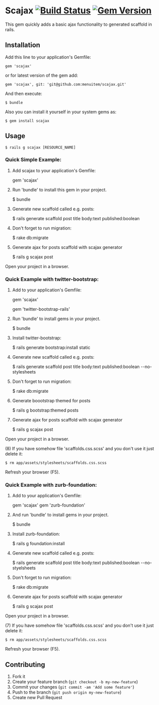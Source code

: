 # Scajax [![Build Status](https://travis-ci.org/menuitem/scajax.png?branch=master)](https://travis-ci.org/menuitem/scajax) [![Gem Version](https://badge.fury.io/rb/scajax.png)](http://badge.fury.io/rb/scajax)

This gem quickly adds a basic ajax functionality to generated scaffold in rails.

## Installation

Add this line to your application's Gemfile:

    gem 'scajax'

or for latest version of the gem add:

    gem 'scajax', git: 'git@github.com:menuitem/scajax.git'

And then execute:

    $ bundle

Also you can  install it yourself in your system gems as:

    $ gem install scajax

## Usage

	$ rails g scajax [RESOURCE_NAME]

### Quick Simple Example:

1. Add scajax to your application's Gemfile:

    gem 'scajax'

2. Run 'bundle' to install this gem in your project.

    $ bundle

3. Generate new scaffold called e.g. posts:

    $ rails generate scaffold post title body:text published:boolean

4. Don't forget to run migration:

    $ rake db:migrate

5. Generate ajax for posts scaffold with scajax generator

    $ rails g scajax post

Open your project in a browser.

### Quick Example with twitter-bootstrap:

1. Add to your application's Gemfile:

	gem 'scajax'

	gem 'twitter-bootstrap-rails'

2. Run 'bundle' to install gems in your project.

    $ bundle

3. Install twitter-bootstrap:

    $ rails generate bootstrap:install static

4. Generate new scaffold called e.g. posts:

    $ rails generate scaffold post title body:text published:boolean --no-stylesheets

5. Don't forget to run migration:

    $ rake db:migrate

6. Generate boootstrap themed for posts

    $ rails g bootstrap:themed posts

7. Generate ajax for posts scaffold with scajax generator

    $ rails g scajax post

Open your project in a browser.

(8) If you have somehow file 'scaffolds.css.scss' and you don't use it just delete it:

    $ rm app/assets/stylesheets/scaffolds.css.scss

Refresh your browser (F5).

### Quick Example with zurb-foundation:

1. Add to your application's Gemfile:

    gem 'scajax'
    gem 'zurb-foundation'

2. And run 'bundle' to install gems in your project.

    $ bundle

3. Install zurb-foundation:

    $ rails g foundation:install

4. Generate new scaffold called e.g. posts:

    $ rails generate scaffold post title body:text published:boolean --no-styelsheets

5. Don't forget to run migration:

    $ rake db:migrate

6. Generate ajax for posts scaffold with scajax generator

    $ rails g scajax post

Open your project in a browser.

(7) If you have somehow file 'scaffolds.css.scss' and you don't use it just delete it:

    $ rm app/assets/stylesheets/scaffolds.css.scss

Refresh your browser (F5). 


## Contributing

1. Fork it
2. Create your feature branch (`git checkout -b my-new-feature`)
3. Commit your changes (`git commit -am 'Add some feature'`)
4. Push to the branch (`git push origin my-new-feature`)
5. Create new Pull Request
